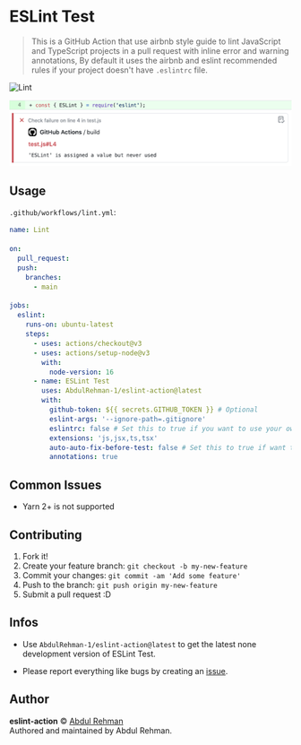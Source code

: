 # ESLint Test

> This is a GitHub Action that use airbnb style guide to lint JavaScript and TypeScript projects in a pull request with inline error and warning annotations, By default it uses the airbnb and eslint recommended rules if your project doesn't have `.eslintrc` file.

![Lint](https://github.com/AbdulRehman-1/eslint-action/workflows/Lint/badge.svg)

![Annotation](assets/annotation.png)

## Usage

`.github/workflows/lint.yml`:

```yml
name: Lint

on:
  pull_request:
  push:
    branches:
      - main

jobs:
  eslint:
    runs-on: ubuntu-latest
    steps:
      - uses: actions/checkout@v3
      - uses: actions/setup-node@v3
        with:
          node-version: 16
      - name: ESLint Test
        uses: AbdulRehman-1/eslint-action@latest
        with:
          github-token: ${{ secrets.GITHUB_TOKEN }} # Optional
          eslint-args: '--ignore-path=.gitignore'
          eslintrc: false # Set this to true if you want to use your own .eslintrc rules
          extensions: 'js,jsx,ts,tsx'
          auto-auto-fix-before-test: false # Set this to true if want to format and fix all the lint issue before testing
          annotations: true
```

## Common Issues

- Yarn 2+ is not supported

## Contributing

1. Fork it!
2. Create your feature branch: `git checkout -b my-new-feature`
3. Commit your changes: `git commit -am 'Add some feature'`
4. Push to the branch: `git push origin my-new-feature`
5. Submit a pull request :D

## Infos

- Use `AbdulRehman-1/eslint-action@latest` to get the latest none development version of ESLint Test.

- Please report everything like bugs by creating an [issue](https://github.com/AbdulRehman-1/eslint-action/issues/new/choose).

## Author

**eslint-action** © [Abdul Rehman](https://github.com/AbdulRehman-1)  
Authored and maintained by Abdul Rehman.
